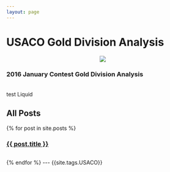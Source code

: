 ```yaml
---
layout: page
---
```

<head>
<link rel="stylesheet" type="text/css" href="https://markchenyutian.github.io/Markchen_Blog/Asset/css/Unified_Style.css">
</head>

# USACO Gold Division Analysis
<center><img src="https://markchenyutian.github.io/Markchen_Blog/Asset/USACO_Banner.png"></center>

<a herf="window.open('https://markchenyutian.github.io/Markchen_Blog/2020/10/04/USACO-2016-Jan-Gold-Analysis.html">
<div class="card">
  <div class="title_container">
    <h3>2016 January Contest Gold Division Analysis</h3>
  </div>
</div>
</a>

<br>
test Liquid

<div id="home">
  <h2>All Posts</h2>
    {% for post in site.posts %}
      <div class="card">
      <div class="title_container">
      <h3><a href="{{ site.baseurl }}{{ post.url }}">{{ post.title }}
      </a>
      </h3>
      </div>
      </div>
      <div style="width: 100%; height: 1em"></div>
    {% endfor %}
    ---
    {{site.tags.USACO}}
</div>